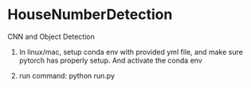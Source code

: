 # HouseNumberDetection
CNN and Object Detection

1. In linux/mac, setup conda env with provided yml file, and make sure pytorch has properly setup. And activate the conda env


2. run command: python run.py

